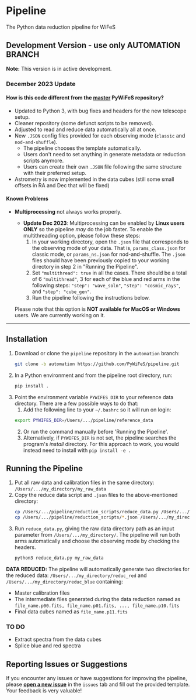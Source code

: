 # Pipeline
The Python data reduction pipeline for WiFeS

## Development Version - use only AUTOMATION BRANCH

**Note:** This version is in active development.

### December 2023 Update
#### How is this code different from the [master](https://github.com/PyWiFeS/pipeline/tree/master) PyWiFeS repository?
- Updated to Python 3, with bug fixes and headers for the new telescope setup.
- Cleaner repository (some defunct scripts to be removed).
- Adjusted to read and reduce data automatically all at once.
- New `.JSON` config files provided for each observing mode (`classic` and `nod-and-shuffle`).
  - The pipeline chooses the template automatically.
  - Users don't need to set anything in generate metadata or reduction scripts anymore.
  - Users can create their own `.JSON` file following the same structure with their preferred setup.
- Astrometry is now implemented in the data cubes (still some small offsets in RA and Dec that will be fixed)


#### Known Problems
- **Multiprocessing** not always works properly.
    - **Update Dec 2023**: Multiprocessing can be enabled by **Linux users ONLY** so the pipeline *may* do the job faster. To enable the multithreading option, please follow these steps:
        1. In your working directory, open the `.json` file that corresponds to the observing mode of your data. That is, `params_class.json` for classic mode, or `params_ns.json` for nod-and-shuffle. The `.json` files should have been previously copied to your working directory in step 2 in "Running the Pipeline".
        2. Set `"multithread": true` in all the cases. There should be a total of 6 `"multithread"`, 3 for each of the blue and red arms in the following steps: `"step": "wave_soln"`, `"step": "cosmic_rays"`, and `"step": "cube_gen"`.
        3. Run the pipeline following the instructions below.
    
    Please note that this option is **NOT available for MacOS or Windows** users. We are currently working on it. 


---

## Installation
1. Download or clone the `pipeline` repository in the `automation` branch:
    ```sh
   git clone -b automation https://github.com/PyWiFeS/pipeline.git
   ```
2. In a Python environment and from the pipeline root directory, run:
    ```sh
   pip install .
   ```
3. Point the environment variable `PYWIFES_DIR` to your reference data directory. There are a few possible ways to do that:
    1. Add the following line to your `~/.bashrc` so it will run on login:
    ```sh
    export PYWIFES_DIR=/Users/.../pipeline/reference_data
    ```
    2. Or run the command manually before 'Running the Pipeline'.
    3. Alternatively, if `PYWIFES_DIR` is not set, the pipeline searches the program's *install* directory.
    For this approach to work, you would instead need to install with `pip install -e .`

## Running the Pipeline
1. Put all raw data and calibration files in the same directory: `/Users/.../my_directory/my_raw_data`
2. Copy the reduce data script and `.json` files to the above-mentioned directory:
    ```sh
   cp /Users/.../pipeline/reduction_scripts/reduce_data.py /Users/.../my_directory/
   cp /Users/.../pipeline/reduction_scripts/*.json /Users/.../my_directory/
   ```
3. Run `reduce_data.py`, giving the raw data directory path as an input parameter from `/Users/.../my_directory/`. The pipeline will run both arms automatically and choose the observing mode by checking the headers.
    ```sh
   python3 reduce_data.py my_raw_data
   ```



**DATA REDUCED:**
The pipeline will automatically generate two directories for the reduced data: `/Users/.../my_directory/reduc_red` and `/Users/.../my_directory/reduc_blue` containing: 
- Master calibration files
- The intermediate files generated during the data reduction named as `file_name.p00.fits, file_name.p01.fits, ..., file_name.p10.fits`  
- Final data cubes named as `file_name.p11.fits`  


### TO DO
- Extract spectra from the data cubes
- Splice blue and red spectra

## Reporting Issues or Suggestions
If you encounter any issues or have suggestions for improving the pipeline, please [**open a new issue**](https://github.com/PyWiFeS/pipeline/issues) in the `issues` tab and fill out the provided template. Your feedback is very valuable!






